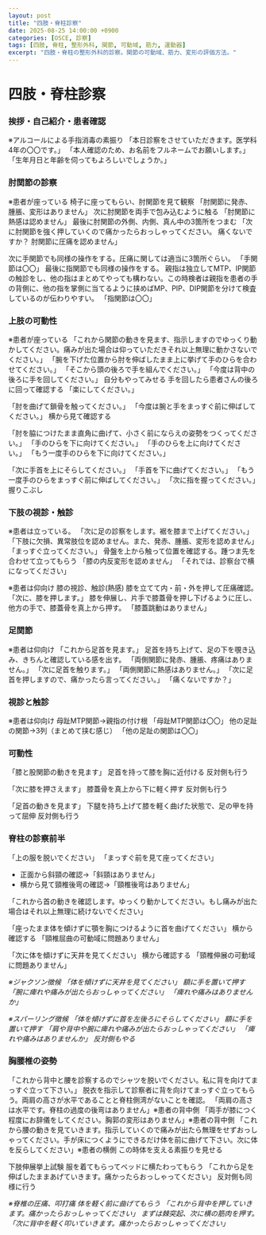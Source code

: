 ```yaml
---
layout: post
title: "四肢・脊柱診察"
date: 2025-08-25 14:00:00 +0900
categories: [OSCE, 診察]
tags: [四肢, 脊柱, 整形外科, 関節, 可動域, 筋力, 運動器]
excerpt: "四肢・脊柱の整形外科的診察。関節の可動域、筋力、変形の評価方法。"
---
```


# 四肢・脊柱診察

### 挨拶・自己紹介・患者確認
 
※アルコールによる手指消毒の素振り
「本日診察をさせていただきます。医学科4年の〇〇です。」
「本人確認のため、お名前をフルネームでお願いします。」
「生年月日と年齢を伺ってもよろしいでしょうか。」
 
### 肘関節の診察

※患者が座っている
椅子に座ってもらい、肘関節を見て観察
「肘関節に発赤、腫脹、変形はありません」
次に肘関節を両手で包み込むように触る
「肘関節に熱感は認めません」
最後に肘関節の外側、内側、真ん中の3箇所をつまむ
「次に肘関節を強く押していくので痛かったらおっしゃってください。
痛くないですか？
肘関節に圧痛を認めません」
 
次に手関節でも同様の操作をする。圧痛に関しては適当に3箇所ぐらい。
「手関節は〇〇」
最後に指関節でも同様の操作をする。
親指は独立してMTP、IP関節の触診をし、他の指はまとめてやっても構わない。この時検者は親指を患者の手の背側に、他の指を掌側に当てるように挟めばMP、PIP、DIP関節を分けて検査しているのが伝わりやすい。
「指関節は〇〇」
 
 
### 上肢の可動性

※患者が座っている
「これから関節の動きを見ます、指示しますのでゆっくり動かしてください。痛みが出た場合は仰っていただきそれ以上無理に動かさないでください。」
「腕を下げた位置から肘を伸ばしたまま上に挙げて手のひらを合わせてください。」
「そこから頭の後ろで手を組んでください。」
「今度は背中の後ろに手を回してください。」
自分もやってみせる
手を回したら患者さんの後ろに回って確認する
「楽にしてください。」
 
「肘を曲げて鎖骨を触ってください。」
「今度は腕と手をまっすぐ前に伸ばしてください。」
横から見て確認する
 
「肘を脇につけたまま直角に曲げて、小さく前にならえの姿勢をつくってください。」
「手のひらを下に向けてください。」
「手のひらを上に向けてください。」
「もう一度手のひらを下に向けてください。」
 
「次に手首を上にそらしてください。」
「手首を下に曲げてください。」
「もう一度手のひらをまっすぐ前に伸ばしてください。」
「次に指を握ってください。」握りこぶし
 
 
### 下肢の視診・触診

※患者は立っている。
「次に足の診察をします。裾を膝まで上げてください。」
「下肢に欠損、異常肢位を認めません。また、発赤、腫脹、変形を認めません」
「まっすぐ立ってください。」
骨盤を上から触って位置を確認する。踵つま先を合わせて立ってもらう
「膝の内反変形を認めません」
「それでは、診察台で横になってください」
 
※患者は仰向け
膝の視診、触診(熱感)
膝を立てて内・前・外を押して圧痛確認。
「次に、膝を押します。」
膝を伸展し、片手で膝蓋骨を押し下げるように圧し、他方の手で、膝蓋骨を真上から押す。
「膝蓋跳動はありません」
 
### 足関節

※患者は仰向け
「これから足首を見ます。」
足首を持ち上げて、足の下を覗き込み、きちんと確認している感を出す。
「両側関節に発赤、腫脹、疼痛はありません。」
「次に足首を触ります。」
「両側関節に熱感はありません。」
「次に足首を押しますので、痛かったら言ってください。」
「痛くないですか？」
 
### 視診と触診

※患者は仰向け
母趾MTP関節→親指の付け根
「母趾MTP関節は〇〇」
他の足趾の関節→3列（まとめて挟む感じ）
「他の足趾の関節は〇〇」
 
### 可動性

「膝と股関節の動きを見ます」
足首を持って膝を胸に近付ける
反対側も行う
 
「次に膝を押さえます」
膝蓋骨を真上から下に軽く押す
反対側も行う
 
「足首の動きを見ます」
下腿を持ち上げて膝を軽く曲げた状態で、足の甲を持って屈伸
反対側も行う
 
### 脊柱の診察前半
 
「上の服を脱いでください」
「まっすぐ前を見て座ってください」
 
- 正面から斜頸の確認→「斜頸はありません」
- 横から見て頸椎後弯の確認→「頸椎後弯はありません」
 
「これから首の動きを確認します。ゆっくり動かしてください。もし痛みが出た場合はそれ以上無理に続けないでください」
 
「座ったまま体を傾けずに顎を胸につけるように首を曲げてください」
横から確認する
「頸椎屈曲の可動域に問題ありません」
 
「次に体を傾けずに天井を見てください」
横から確認する
「頸椎伸展の可動域に問題ありません」
 
*※ジャクソン徴候
「体を傾けずに天井を見てください」
額に手を置いて押す
「腕に痺れや痛みが出たらおっしゃってください」
「痺れや痛みはありませんか」*
 
*※スパーリング徴候
「体を傾けずに首を左後ろにそらしてください」
額に手を置いて押す
「肩や背中や腕に痺れや痛みが出たらおっしゃってください」
「痺れや痛みはありませんか」
反対側もやる*
 
### 胸腰椎の姿勢

「これから背中と腰を診察するのでシャツを脱いでください。私に背を向けてまっすぐ立って下さい。」
脱衣を指示して診察者に背を向けてまっすぐ立ってもらう。両肩の高さが水平であることと脊柱側湾がないことを確認。
「両肩の高さは水平です。脊柱の過度の後弯はありません」※患者の背中側
「両手が膝につく程度にお辞儀をしてください。胸郭の変形はありません」※患者の背中側
「これから腰の動きを見ていきます。指示していくので痛みが出たら無理をせずおっしゃってください。手が床につくようにできるだけ体を前に曲げて下さい。次に体を反らしてください」※患者の横側
この時体を支える素振りを見せる
 
下肢伸展挙上試験
服を着てもらってベッドに横たわってもらう
「これから足を伸ばしたままあげていきます。痛かったらおっしゃってください」
反対側も同様に行う
 
*※脊椎の圧痛、叩打痛
体を軽く前に曲げてもらう
「これから背中を押していきます。痛かったらおっしゃってください」
まずは棘突起、次に横の筋肉を押す。
「次に背中を軽く叩いていきます。痛かったらおっしゃってください」*